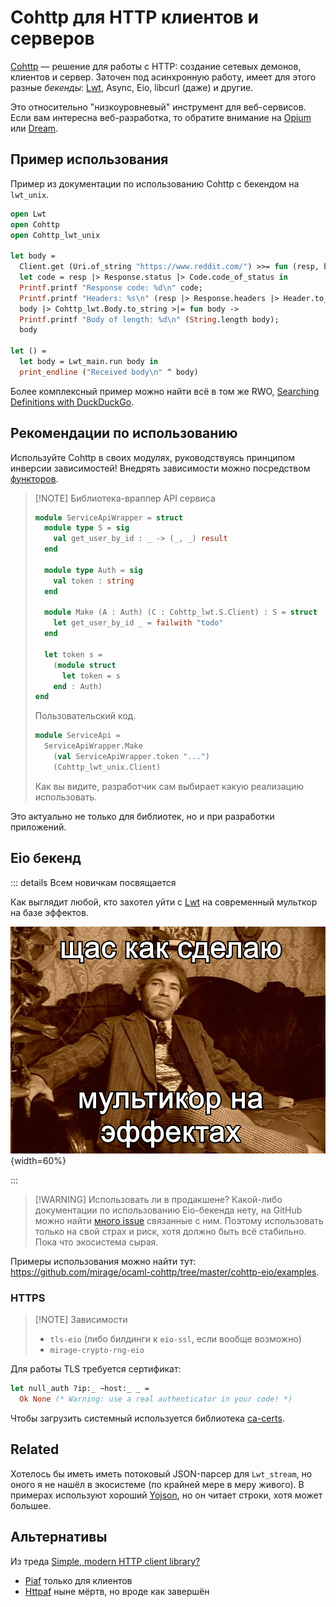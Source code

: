# Cohttp для HTTP клиентов и серверов

[Cohttp] &mdash; решение для работы с HTTP: создание сетевых демонов, клиентов и сервер.
Заточен под асинхронную работу, имеет для этого разные _бекенды_: [Lwt](../concurrency/lwt.md), Async, Eio, libcurl (даже) и другие.

Это относительно "низкоуровневый" инструмент для веб-сервисов. Если вам интересна веб-разработка,
то обратите внимание на [Opium](./opium.md) или [Dream](./dream.md).

## Пример использования

Пример из документации по использованию Cohttp с бекендом на `lwt_unix`.

```ocaml
open Lwt
open Cohttp
open Cohttp_lwt_unix

let body =
  Client.get (Uri.of_string "https://www.reddit.com/") >>= fun (resp, body) ->
  let code = resp |> Response.status |> Code.code_of_status in
  Printf.printf "Response code: %d\n" code;
  Printf.printf "Headers: %s\n" (resp |> Response.headers |> Header.to_string);
  body |> Cohttp_lwt.Body.to_string >|= fun body ->
  Printf.printf "Body of length: %d\n" (String.length body);
  body

let () =
  let body = Lwt_main.run body in
  print_endline ("Received body\n" ^ body)
```

Более комплексный пример можно найти всё в том же RWO, [Searching Definitions with DuckDuckGo](http://dev.realworldocaml.org/concurrent-programming.html#example-searching-definitions-with-duckduckgo).

## Рекомендации по использованию

Используйте Cohttp в своих модулях, руководствуясь принципом инверсии зависимостей! Внедрять зависимости можно посредством [функторов](https://ocaml.org/docs/functors#injecting-dependencies-using-functors).

> [!NOTE] Библиотека-враппер API сервиса
>
> ```ocaml
> module ServiceApiWrapper = struct
>   module type S = sig
>     val get_user_by_id : _ -> (_, _) result
>   end
>
>   module type Auth = sig
>     val token : string
>   end
>
>   module Make (A : Auth) (C : Cohttp_lwt.S.Client) : S = struct
>     let get_user_by_id _ = failwith "todo"
>   end
>
>   let token s =
>     (module struct
>       let token = s
>     end : Auth)
> end
> ```
>
> Пользовательский код.
>
> ```ocaml
> module ServiceApi =
>   ServiceApiWrapper.Make
>     (val ServiceApiWrapper.token "...")
>     (Cohttp_lwt_unix.Client)
> ```
>
> Как вы видите, разработчик сам выбирает какую реализацию использовать.

Это актуально не только для библиотек, но и при разработки приложений.

## Eio бекенд

::: details Всем новичкам посвящается

Как выглядит любой, кто захотел уйти с [Lwt](../concurrency/lwt.md) на современный мульткор на базе эффектов.

![](../../public/memes/meme_multicore.png){width=60%}

:::

> [!WARNING] Использовать ли в продакшене?
> Какой-либо документации по использованию Eio-бекенда нету, на GitHub можно найти [много issue](https://github.com/mirage/ocaml-cohttp/issues?q=is%3Aissue+is%3Aopen+eio) связанные с ним. Поэтому использовать только на свой страх и риск, хотя должно быть всё стабильно. Пока что экосистема сырая.

Примеры использования можно найти тут: <https://github.com/mirage/ocaml-cohttp/tree/master/cohttp-eio/examples>.

### HTTPS

> [!NOTE] Зависимости
>
> - `tls-eio` (либо билдинги к `eio-ssl`, если вообще возможно)
> - `mirage-crypto-rng-eio`

Для работы TLS требуется сертификат:

```ocaml
let null_auth ?ip:_ ~host:_ _ =
  Ok None (* Warning: use a real authenticator in your code! *)
```

Чтобы загрузить системный используется библиотека [ca-certs](https://github.com/mirage/ca-certs/blob/main/lib/ca_certs.mli).

## Related

Хотелось бы иметь иметь потоковый JSON-парсер для `Lwt_stream`, но оного я не нашёл в экосистеме
(по крайней мере в меру живого). В примерах используют хороший [Yojson](../yojson.md),
но он читает строки, хотя может большее.

## Альтернативы

Из треда [Simple, modern HTTP client library?](https://discuss.ocaml.org/t/simple-modern-http-client-library/11239)

- [Piaf](https://github.com/anmonteiro/piaf) только для клиентов
- [Httpaf](https://github.com/inhabitedtype/httpaf) ныне мёртв, но вроде как завершён

[Cohttp]: https://github.com/mirage/ocaml-cohttp
